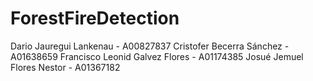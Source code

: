# ForestFireDetection
Dario Jauregui Lankenau - A00827837
Cristofer Becerra Sánchez - A01638659
Francisco Leonid Galvez Flores - A01174385
Josué Jemuel Flores Nestor - A01367182
